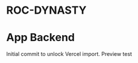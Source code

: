 # ROC-DYNASTY
# App Backend
Initial commit to unlock Vercel import.
Preview test
<!-- trigger redeploy -->
